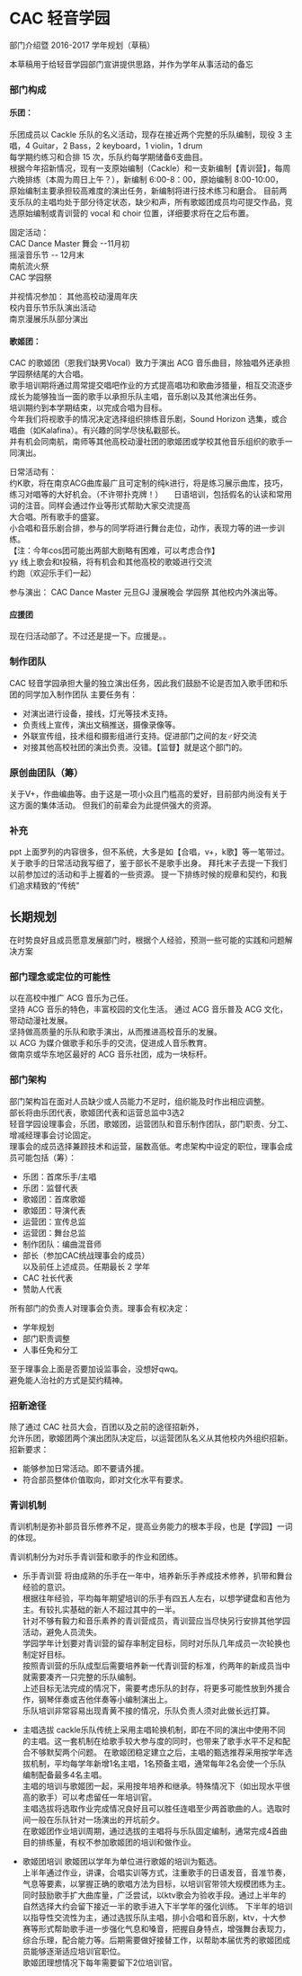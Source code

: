 # CAC 轻音学园

部门介绍暨 2016-2017 学年规划（草稿）

本草稿用于给轻音学园部门宣讲提供思路，并作为学年从事活动的备忘

### 部门构成

#### 乐团：

乐团成员以 Cackle 乐队的名义活动，现存在接近两个完整的乐队编制，现役 3 主唱，4 Guitar，2 Bass，2 keyboard，1 violin，1 drum    
每学期约练习和合排 15 次，乐队约每学期储备6支曲目。     
根据今年招新情况，现有一支原始编制（Cackle）和一支新编制【青训营】，每周六晚排练（本周为周日上午？），新编制 6:00-8：00，原始编制 8:00-10:00，     
原始编制主要承担较高难度的演出任务，新编制将进行技术练习和磨合。
目前两支乐队的主唱均处于部分待定状态，缺少和声，所有歌姬团成员均可提交作品，竞选原始编制或青训营的 vocal 和 choir 位置，详细要求将在之后布置。

固定活动：   
CAC Dance Master 舞会 --11月初   
摇滚音乐节 -- 12月末   
南航流火祭   
CAC 学园祭   

并视情况参加：
其他高校动漫周年庆   
校内音乐节乐队演出活动   
南京漫展乐队部分演出  

#### 歌姬团：

CAC 的歌姬团（恩我们缺男Vocal）致力于演出 ACG 音乐曲目，除独唱外还承担学园祭结尾的大合唱。      
歌手培训期将通过周常提交唱吧作业的方式提高唱功和歌曲涉猎量，相互交流逐步成长为能够独当一面的歌手以承担乐队主唱，音乐剧以及其他演出任务。    
培训期约到本学期结束，以完成合唱为目标。    
今年我们将视歌手的情况决定选择组织排练音乐剧，Sound Horizon 选集，或合唱曲（如Kalafina）。有兴趣的同学尽快私戳部长。    
并有机会同南航，南师等其他高校动漫社团的歌姬团或学校其他音乐组织的歌手一同演出。    

日常活动有：  
约K歌，将在南京ACG曲库最广且可定制的纯k进行，将是练习展示曲库，技巧，练习对唱等的大好机会。（不许带扑克牌！）    
日语培训，包括假名的认读和常用词的注音。同样会通过作业等形式帮助大家交流提高       
大合唱。所有歌手的盛宴。  
小合唱和音乐剧合排，参与的同学将进行舞台走位，动作，表现力等的进一步训练。  
【注：今年cos团可能出两部大剧略有困难，可以考虑合作】  
yy 线上歌会和t投稿，将有机会和其他高校的歌姬进行交流  
约跑（欢迎乐手们一起）

参与演出：
CAC Dance Master
元旦GJ 漫展晚会
学园祭
其他校内外演出等。

#### 应援团
现在归活动部了。不过还是提一下。应援是。。

### 制作团队
CAC 轻音学园承担大量的独立演出任务，因此我们鼓励不论是否加入歌手团和乐团的同学加入制作团队
主要任务有：
- 对演出进行设备，接线，灯光等技术支持。
- 负责线上宣传，演出文稿推送，摄像录像等。
- 外联宣传组，技术组和摄影组进行支持。促进部门之间的友♂好交流
- 对接其他高校社团的演出负责。没错。【监督】就是这个部门的。

### 原创曲团队（筹）
关于V+，作曲编曲等。由于这是一项小众且门槛高的爱好，目前部内尚没有关于这方面的集体活动。
但我们的前辈会为此提供强大的资源。

### 补充
ppt 上面罗列的内容很多，但不系统，大多是如【合唱，v+，k歌】等一笔带过。关于歌手的日常活动我写细了，鉴于部长不是歌手出身。
拜托末子去提一下我们以前参加过的活动和手上握着的一些资源。
提一下排练时候的规章和契约，和我们追求精致的“传统”


## 长期规划

在时势良好且成员愿意发展部门时，根据个人经验，预测一些可能的实践和问题解决方案

### 部门理念或定位的可能性
以在高校中推广 ACG 音乐为己任。    
坚持 ACG 音乐的特色，丰富校园的文化生活。
通过 ACG 音乐普及 ACG 文化，带动动漫社发展。    
坚持做高质量的乐队和歌手演出，从而推进高校音乐的发展。    
以 ACG 为媒介做歌手和乐手的交流，促进成人音乐教育。    
做南京或华东地区最好的 ACG 音乐社团，成为一块标杆。   

### 部门架构
部门架构旨在面对人员缺少或人员能力不足时，组织能及时作出相应调整。  
部长将由乐团代表，歌姬团代表和运营总监中3选2     
轻音学园设理事会，乐团，歌姬团，运营团队和音乐制作团队，部门职责、分工、增减经理事会讨论固定。   
理事会的成员选择兼顾技术和运营，届数高低。考虑架构中设定的职位，理事会成员可能包括（筹）：   

- 乐团：首席乐手/主唱
- 乐团：监督代表
- 歌姬团：首席歌姬
- 歌姬团：导演代表
- 运营团：宣传总监
- 运营团：舞台总监
- 制作团队：编曲混音师
- 部长（参加CAC统战理事会的成员）   
以及前任上述成员。任期最长 2 学年   
- CAC 社长代表  
- 赞助人代表

所有部门的负责人对理事会负责。理事会有权决定：
- 学年规划
- 部门职责调整
- 人事任免和分工

至于理事会上面是否要加设监事会，没想好qwq。    
避免能人治社的方式是契约精神。    


### 招新途径
除了通过 CAC 社员大会，百团以及之前的途径招新外，    
允许乐团，歌姬团两个演出团队决定后，以运营团队名义从其他校内外组织招新。招新要求：    
- 能够参加日常活动。即不要请外援。
- 符合部员整体价值取向，即对文化水平有要求。

### 青训机制
青训机制是弥补部员音乐修养不足，提高业务能力的根本手段，也是【学园】一词的体现。    

青训机制分为对乐手青训营和歌手的作业和团练。

- 乐手青训营
将由成熟的乐手在一年中，培养新乐手养成技术修养，扒带和舞台经验的意识。    
根据往年经验，平均每年期望培训的乐手有四五人左右，以想学键盘和吉他为主。有较扎实基础的新人不超过其中的一半。    
针对不够有毅力和音乐素养的青训营成员，青训营应当尽快另行安排其他学园活动，避免人员流失。    
学园学年计划要对青训营的留存率制定目标，同时对乐队几年成员一次轮换也制定好目标。    
按照青训营的乐队成型后需要培养新一代青训营的标准，约两年的新成员当中就需要凑齐一只完整的乐队编制。    
上述目标无法完成的情况下，需要考虑乐队的封存，将更多可能性放到外援合作，钢琴伴奏或吉他伴奏等小编制演出上。   
乐队培训非常容易出现青黄不接的情况，乐队负责人须对此做长远打算。

- 主唱选拔
cackle乐队传统上采用主唱轮换机制，即在不同的演出中使用不同的主唱。这一套机制在给歌手较大参与度的同时，也带来了歌手水平不足和配合不够默契两个问题。
在歌姬团稳定建立之后，主唱的甄选推荐采用按学年选拔机制，平均每学年新增1名主唱，1名预备主唱，通常每年2名会使一个乐队编制配备最多4名主唱。    
主唱的培训与歌姬团一起，采用按年培养和继承。特殊情况下（如出现水平很高的歌手）可以考虑留任一年培训官。    
主唱选拔将选取作业完成情况良好且可以胜任连唱至少两首歌曲的人。选取时间一般在乐队针对一场演出的开坑前夕。    
在歌姬团作业培训周期，通过选拔的主唱将与乐队固定编制，通常完成4首曲目的排练量，有权不参加歌姬团的培训和做作业。     

- 歌姬团培训
歌姬团以学年为单位进行歌姬的培训为甄选。    
上半年通过作业，讲课，合唱实训等方式，注重歌手的日语发音，音准节奏，气息等要素，以掌握正确的歌唱方法为目标，以培训官带领大规模团练为主。同时鼓励歌手扩大曲库量，广泛尝试，以ktv歌会为验收手段。通过上半年的自然选择大约会留下接近一半的歌手进入下半学年的强化训练。
下半年的培训以指导性交流性为主，通过选拔乐队主唱，排小合唱和音乐剧，ktv，十大参赛等形式帮助歌手进一步强化气息和嗓音，把握自身特点，增强舞台表现力，综合乐理，配合能力等。后期需要做好接替工作，以帮助本届优秀的歌姬团成员能够逐渐适应培训官职位。    
歌姬团理想情况下每年需要留下2位培训官。    
